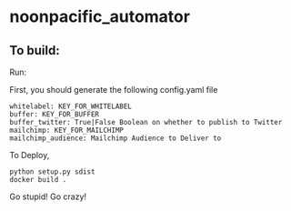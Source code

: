# noonpacific_automator

## To build:

Run:

First, you should generate the following config.yaml file

```
whitelabel: KEY_FOR_WHITELABEL 
buffer: KEY_FOR_BUFFER 
buffer_twitter: True|False Boolean on whether to publish to Twitter
mailchimp: KEY_FOR_MAILCHIMP
mailchimp_audience: Mailchimp Audience to Deliver to
```

To Deploy,

```
python setup.py sdist
docker build .
```

Go stupid! Go crazy!
